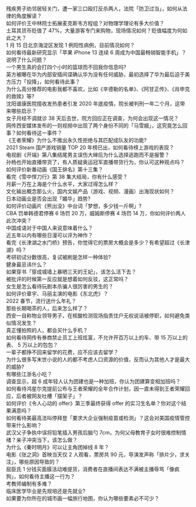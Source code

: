 残疾男子劝邻居轻关门，遭一家三口殴打反杀两人，法院「防卫过当」，如何从法律的角度解读？  
如何评价王中林院士拓展麦克斯韦方程组？对物理学理论有多大价值？  
土耳其货币贬值了 47%，大量游客专门来购物，现场情况如何？贬值幅度为何如此之大？  
1 月 15 日北京海淀区发现 1 例阳性病例，目前情况如何？  
如何看待最新研究显示「苹果 iPhone 13 连续 6 周成为中国最畅销智能手机」？说明了什么问题？  
一个男生真的会打四个小时的篮球而不回我你信息吗?  
英方被曝在华为内部安插间谍确认华为没有任何威胁，最初选择了华为最后迫于美方压力「投降」，如何看待此事？  
为什么高分推荐的电影我都不喜欢，比如《辛德勒的名单》、《阿甘正传》、《肖申克的救赎》等?  
沈阳谱康医院擅收发热患者引发 2020 年底疫情，院长被判刑一年二个月，这带来哪些启示？  
女子月经不调就诊 38 天后去世，院方回应正在调查，为何会出现这一情况？  
网传西安媒体发布的一则视频中出现了两个身份不同的「马雪娥」，这究竟怎么回事？如何看待这一事件？  
《王者荣耀》为什么不推出永久性拒绝与其匹配成队友的功能?  
2021 Steam 国产游戏销量 TOP 20 年榜已出，如何看待榜上游戏的表现？  
电视剧《开端》第八集结尾男主误伤大婶后为什么选择逃跑而不是报警？  
孙杨也开始直播带货了，有人质疑奥运冠军直播带货行为，你认可这种观点吗？  
如何评价新番动画《国王排名》第十三集？  
看完《雪中悍刀行》第 38 集大结局，你有什么感受？  
月薪一万在上海是个什么水平，大家过得怎么样？  
文化输出概念那么火，国内文娱产品（游戏、视频、漫画）出海现状如何？  
日本动画业是否会出现「媚华」趋势?  
如何评价动画片《熊出没》中台词「梦想，多少钱一斤啊」?  
CBA 罚单韩德君停赛 6 场罚 20 万，威姆斯停赛 4 场罚 14 万，你如何评价两人此次冲突？  
中国成语对于中国人来说意味着什么？  
近五年以内有哪些日漫可以评为神作？  
看完《长津湖之水门桥》预告，你觉得它的票房大概会是多少？有希望超过《长津湖》吗？  
考研初试分数很高，复试被刷是怎样一种体验?  
健身最忌讳什么？  
如果穿书「穿成城墙上暴晒三天的王妃」，该怎么活下去？  
被批评的时候第一反应就是想着如何反驳，这正常吗？  
女生是怎么看待玩剧本杀骗人很厉害的男生的？  
如何评价章宇、马丽主演的电影《东北虎》？  
2022 春节，流行送什么年礼？  
那些长期喝茶的人，后来怎么样了？  
西安一自称物业领导男子，在核酸检测现场指责住户无权说话被停职，如何避免类似情况发生？  
真正懂拍照的人，都会买什么手机？  
如何看待网传有券商禁止员工上班炫富，不允许开百万以上的车、带 15 万以上的表、 5 万以上的包包？  
一辈子都挣不回来留学的花费，应不应该去留学？  
为什么很多写末世小说的人的都不考虑人口资源的价值，反而认为其他人才是最大的威胁?  
有哪些江浙名小吃？  
调查显示，超 6 成年轻人认为团建也是一种加班，你认为团建算变相加班吗？  
如何看待鸿星尔克提前公布与王者荣耀的全年合作计划，因一直未得到王者荣耀回应，后者被网友吐槽「摆架子」？  
如何评价《令人心动的 offer》第三季最终获得 offer 的实习生名单？你对这个结果满意吗？  
如何看待美最高法叫停拜登「要求大企业强制疫苗或检测」？这会对美国疫情管控带来什么影响？  
武汉父子争执中误将铅笔插入男孩后脑勺 7cm，为何父母教育子女时很难控制情绪？亲子冲突当下，该怎么做？  
为什么《秦时明月》可以让主角团掉线 8 年？  
电影《张之洞》首映当天仅 2 人观看，票房共 90 元，导演发声称「排片少，求关注」，哪些原因导致的？  
屈臣氏 1 分钱买面膜活动难提货，消费者在直播间表达不满被主播辱骂「像疯狗」，如何看待主播这一行为？  
考教师编制有多难？  
临床医学毕业是先规培还是先就业?  
如果要为你所在的城市画一幅旅行地图，你认为哪些要素必不可少？  
